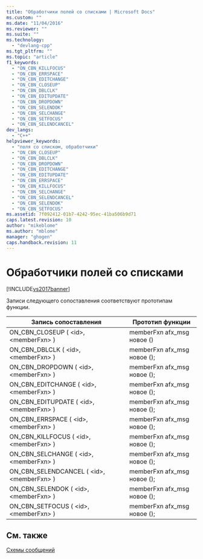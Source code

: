 ```yaml
---
title: "Обработчики полей со списками | Microsoft Docs"
ms.custom: ""
ms.date: "11/04/2016"
ms.reviewer: ""
ms.suite: ""
ms.technology: 
  - "devlang-cpp"
ms.tgt_pltfrm: ""
ms.topic: "article"
f1_keywords: 
  - "ON_CBN_KILLFOCUS"
  - "ON_CBN_ERRSPACE"
  - "ON_CBN_EDITCHANGE"
  - "ON_CBN_CLOSEUP"
  - "ON_CBN_DBLCLK"
  - "ON_CBN_EDITUPDATE"
  - "ON_CBN_DROPDOWN"
  - "ON_CBN_SELENDOK"
  - "ON_CBN_SELCHANGE"
  - "ON_CBN_SETFOCUS"
  - "ON_CBN_SELENDCANCEL"
dev_langs: 
  - "C++"
helpviewer_keywords: 
  - "поля со списком, обработчики"
  - "ON_CBN_CLOSEUP"
  - "ON_CBN_DBLCLK"
  - "ON_CBN_DROPDOWN"
  - "ON_CBN_EDITCHANGE"
  - "ON_CBN_EDITUPDATE"
  - "ON_CBN_ERRSPACE"
  - "ON_CBN_KILLFOCUS"
  - "ON_CBN_SELCHANGE"
  - "ON_CBN_SELENDCANCEL"
  - "ON_CBN_SELENDOK"
  - "ON_CBN_SETFOCUS"
ms.assetid: 7f092412-01b7-4242-95ec-41ba506b9d71
caps.latest.revision: 10
author: "mikeblome"
ms.author: "mblome"
manager: "ghogen"
caps.handback.revision: 11
---
```

# Обработчики полей со списками
[!INCLUDE[vs2017banner](../../assembler/inline/includes/vs2017banner.md)]

Записи следующего сопоставления соответствуют прототипам функции.  
  
|Запись сопоставления|Прототип функции|  
|--------------------------|----------------------|  
|ON\_CBN\_CLOSEUP \( \<id\>, \<memberFxn\> \)|memberFxn afx\_msg новое \(\)|  
|ON\_CBN\_DBLCLK \( \<id\>, \<memberFxn\> \)|memberFxn afx\_msg новое \(\);|  
|ON\_CBN\_DROPDOWN \( \<id\>, \<memberFxn\> \)|memberFxn afx\_msg новое \(\);|  
|ON\_CBN\_EDITCHANGE \( \<id\>, \<memberFxn\> \)|memberFxn afx\_msg новое \(\);|  
|ON\_CBN\_EDITUPDATE \( \<id\>, \<memberFxn\> \)|memberFxn afx\_msg новое \(\);|  
|ON\_CBN\_ERRSPACE \( \<id\>, \<memberFxn\> \)|memberFxn afx\_msg новое \(\);|  
|ON\_CBN\_KILLFOCUS \( \<id\>, \<memberFxn\> \)|memberFxn afx\_msg новое \(\);|  
|ON\_CBN\_SELCHANGE \( \<id\>, \<memberFxn\> \)|memberFxn afx\_msg новое \(\);|  
|ON\_CBN\_SELENDCANCEL \( \<id\>, \<memberFxn\> \)|memberFxn afx\_msg новое \(\);|  
|ON\_CBN\_SELENDOK \( \<id\>, \<memberFxn\> \)|memberFxn afx\_msg новое \(\);|  
|ON\_CBN\_SETFOCUS \( \<id\>, \<memberFxn\> \)|memberFxn afx\_msg новое \(\);|  
  
## См. также  
 [Схемы сообщений](../../mfc/reference/message-maps-mfc.md)